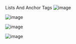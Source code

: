 Lists And Anchor Tags
![image](https://github.com/Priyush02K/learnqoch/assets/124695270/0155d318-00e7-498b-8730-1cfb77512bd6)

![image](https://github.com/Priyush02K/learnqoch/assets/124695270/1c1a2b1f-37ea-4fcc-8d2d-221954e70b69)

![image](https://github.com/Priyush02K/learnqoch/assets/124695270/58e948b9-e431-496c-a35d-264e739ae803)

![image](https://github.com/Priyush02K/learnqoch/assets/124695270/755a6dae-168b-46f8-a184-4b7b9deb4b57)



